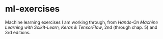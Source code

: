# ml-exercises
Machine learning exercises I am working through, from _Hands-On Machine Learning with Scikit-Learn, Keras & TensorFlow_, 2nd (through chap. 5) and 3rd editions.
